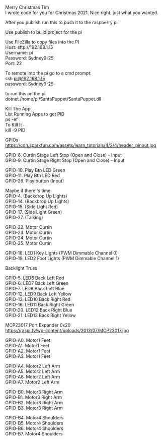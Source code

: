 ﻿Merry Christmas Tim  
I wrote code for you for Christmas 2021. Nice right, just what you wanted.   
  
After you publish run this to push it to the raspberry pi  
  
Use publish to build project for the pi  
  
Use FileZilla to copy files into the PI  
Host: sftp://192.168.1.15  
Username: pi  
Password: Sydney9-25  
Port: 22  
   
To remote into the pi go to a cmd prompt:  
ssh pi@192.168.1.15  
password: Sydney9-25   
  
to run this on the pi   
dotnet /home/pi/SantaPuppet/SantaPuppet.dll  
   
Kill The App  
List Running Apps to get PID   
ps -ef  
To Kill It  
kill -9 PID   
  
  
GPIOs   
https://cdn.sparkfun.com/assets/learn_tutorials/4/2/4/header_pinout.jpg    
    
GPIO-8. Curtin Stage Left Stop (Open and Close) - Input  
GPIO-9. Curtin Stage Right Stop (Open and Close) - Input  
   
GPIO-10. Play Btn LED Green   
GPIO-11. Play Btn LED Red   
GPIO-26. Play button (Input)  
   
Maybe if there''s time   
GPIO-4. (Backdrop Up Lights)   
GPIO-14. (Backbrop Up Lights)   
GPIO-15. (Side Light Red)   
GPIO-17. (Side Light Green)   
GPIO-27. (Talking)  
     
GPIO-22. Motor Curtin   
GPIO-23. Motor Curtin     
GPIO-24. Motor Curtin  
GPIO-25. Motor Curtin  
  
GPIO-18. LED1 Key Lights (PWM Dimmable Channel 0)  
GPIO-19. LED2 Foot Lights (PWM Dimmable Channel 1)  
   
Backlight Truss  

GPIO-5. LED6 Back Left Red   
GPIO-6. LED7 Back Left Green  
GPIO-7. LED8 Back Left Blue  
GPIO-12. LED9 Back Left Yellow  
GPIO-13. LED10 Back Right Red  
GPIO-16. LED11 Back Right Green  
GPIO-20. LED12 Back Right Blue   
GPIO-21. LED13 Back Right Yellow  
   
  
  
MCP23017 Port Expander 0x20   
https://raspi.tv/wp-content/uploads/2013/07/MCP23017.jpg   
  
GPIO-A0. Motor1 Feet   
GPIO-A1. Motor1 Feet   
GPIO-A2. Motor1 Feet   
GPIO-A3. Motor1 Feet    
   
GPIO-A4. Motor2 Left Arm   
GPIO-A5. Motor2 Left Arm  
GPIO-A6. Motor2 Left Arm   
GPIO-A7. Motor2 Left Arm   
  
  
GPIO-B0. Motor3 Right Arm  
GPIO-B1. Motor3 Right Arm  
GPIO-B2. Motor3 Right Arm  
GPIO-B3. Motor3 Right Arm   
   
GPIO-B4. Motor4 Shoulders   
GPIO-B5. Motor4 Shoulders  
GPIO-B6. Motor4 Shoulders  
GPIO-B7. Motor4 Shoulders  
